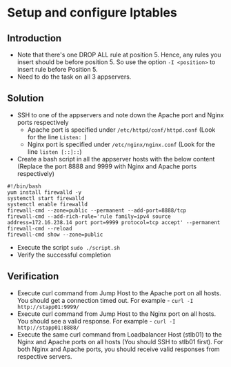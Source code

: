 # Setup and configure Iptables
## Introduction
* Note that there's one DROP ALL rule at position 5. Hence, any rules you insert should be before position 5. So use the option `-I <position>` to insert rule before Position 5. 
* Need to do the task on all 3 appservers. 

## Solution
* SSH to one of the appservers and note down the Apache port and Nginx ports respectively
  * Apache port is specified under `/etc/httpd/conf/httpd.conf` (Look for the line `Listen: `)
  * Nginx port is specified under `/etc/nginx/nginx.conf` (Look for the line `listen [::]::`)
* Create a bash script in all the appserver hosts with the below content (Replace the port 8888 and 9999 with Nginx and Apache ports respectively)
```UNIX
#!/bin/bash
yum install firewalld -y
systemctl start firewalld
systemctl enable firewalld
firewall-cmd --zone=public --permanent --add-port=8888/tcp
firewall-cmd --add-rich-rule='rule family=ipv4 source address=172.16.238.14 port port=9999 protocol=tcp accept' --permanent
firewall-cmd --reload
firewall-cmd show --zone=public
 ```  
* Execute the script `sudo ./script.sh`
* Verify the successful completion

## Verification
* Execute curl command from Jump Host to the Apache port on all hosts. You should get a connection timed out. For example - `curl -I http://stapp01:9999/`
* Execute curl command from Jump Host to the Nginx port on all hosts. You should see a valid response. For example - `curl -I http://stapp01:8888/`
* Execute the same curl command from Loadbalancer Host (stlb01) to the Nginx and Apache ports on all hosts (You should SSH to stlb01 first). For both Nginx and Apache ports, you should receive valid responses from respective servers.

